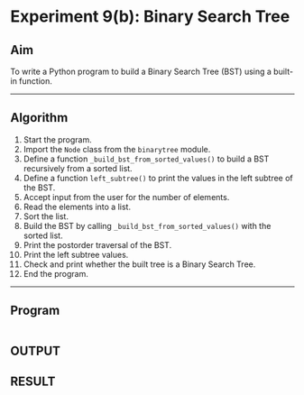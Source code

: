 # Experiment 9(b): Binary Search Tree

## Aim
To write a Python program to build a Binary Search Tree (BST) using a built-in function.

---

## Algorithm

1. Start the program.
2. Import the `Node` class from the `binarytree` module.
3. Define a function `_build_bst_from_sorted_values()` to build a BST recursively from a sorted list.
4. Define a function `left_subtree()` to print the values in the left subtree of the BST.
5. Accept input from the user for the number of elements.
6. Read the elements into a list.
7. Sort the list.
8. Build the BST by calling `_build_bst_from_sorted_values()` with the sorted list.
9. Print the postorder traversal of the BST.
10. Print the left subtree values.
11. Check and print whether the built tree is a Binary Search Tree.
12. End the program.

---

## Program

```

```

## OUTPUT


## RESULT
